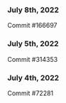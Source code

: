 ### July 8th, 2022

Commit #166697

### July 5th, 2022

Commit #314353


### July 4th, 2022

Commit #72281
